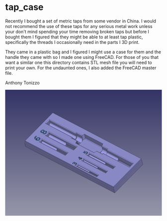 # tap_case

Recently I bought a set of metric taps from some vendor in China. I would not recommend the use of these taps for any serious metal work unless your don't mind
spending your time removing broken taps but before I bought them I figured that they might be able to at least tap plastic, specifically the threads I
occasionally need in the parts I 3D print.

They came in a plastic bag and I figured I might use a case for them and the handle they came with so I made one using FreeCAD. For those of you that want a
similar one this directory contains STL mesh file you will need to print your own. For the undaunted ones, I also added the FreeCAD master file.

Anthony Tonizzo

![Metric Tap Case](images/tap_case.png "Metric Tap Case")

